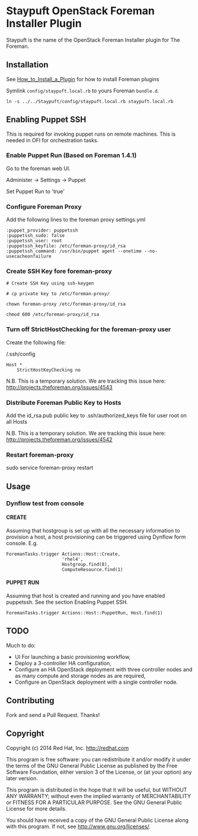 # Staypuft OpenStack Foreman Installer Plugin

Staypuft is the name of the OpenStack Foreman Installer plugin for The Foreman.

## Installation

See [How_to_Install_a_Plugin](http://projects.theforeman.org/projects/foreman/wiki/How_to_Install_a_Plugin)
for how to install Foreman plugins

Symlink `config/staypuft.local.rb` to yours Foreman `bundle.d`.

    ln -s ../../Staypuft/config/staypuft.local.rb staypuft.local.rb

## Enabling Puppet SSH

This is required for invoking puppet runs on remote machines.  This is needed in OFI for orchestration tasks.

### Enable Puppet Run (Based on Foreman 1.4.1)

Go to the foreman web UI.  

Administer -> Settings -> Puppet

Set Puppet Run to 'true'

### Configure Foreman Proxy

Add the following lines to the foreman proxy settings.yml

```
:puppet_provider: puppetssh
:puppetssh_sudo: false
:puppetssh_user: root
:puppetssh_keyfile: /etc/foreman-proxy/id_rsa
:puppetssh_command: /usr/bin/puppet agent --onetime --no-usecacheonfailure
```

### Create SSH Key fore foreman-proxy

```
# Create SSH Key using ssh-keygen

# cp private key to /etc/foreman-proxy/

chown foreman-proxy /etc/foreman-proxy/id_rsa

chmod 600 /etc/foreman-proxy/id_rsa
```

### Turn off StrictHostChecking for the foreman-proxy user

Create the following file:

<foreman HOME directory>/.ssh/config
```
Host *
    StrictHostKeyChecking no
```

N.B. This is a temporary solution.  We are tracking this issue here: http://projects.theforeman.org/issues/4543

### Distribute Foreman Public Key to Hosts

Add the id_rsa.pub public key to .ssh/authorized_keys file for user root on all Hosts

N.B. This is a temporary solution. We are tracking this issue here: http://projects.theforeman.org/issues/4542

### Restart foreman-proxy

sudo service foreman-proxy restart

## Usage

### Dynflow test from console

#### CREATE

Assuming that hostgroup is set up with all the necessary information to provision a host, a host provisioning can be triggered using Dynflow form console. E.g.

    ForemanTasks.trigger Actions::Host::Create, 
                         'rhel4', 
                         Hostgroup.find(8), 
                         ComputeResource.find(1)

#### PUPPET RUN

Assuming that host is created and running and you have enabled puppetssh.  See the section Enabling Puppet SSH.

    ForemanTasks.trigger Actions::Host::PuppetRun, Host.find(1)

## TODO

Much to do:
* UI For launching a basic provisioning workflow,
* Deploy a 3-controller HA configuration,
* Configure an HA OpenStack deployment with three controller nodes and as many compute and storage nodes as are required,
* Configure an OpenStack deployment with a single controller node.

## Contributing

Fork and send a Pull Request. Thanks!

## Copyright

Copyright (c) 2014 Red Hat, Inc. http://redhat.com

This program is free software: you can redistribute it and/or modify
it under the terms of the GNU General Public License as published by
the Free Software Foundation, either version 3 of the License, or
(at your option) any later version.

This program is distributed in the hope that it will be useful,
but WITHOUT ANY WARRANTY; without even the implied warranty of
MERCHANTABILITY or FITNESS FOR A PARTICULAR PURPOSE.  See the
GNU General Public License for more details.

You should have received a copy of the GNU General Public License
along with this program.  If not, see <http://www.gnu.org/licenses/>.

